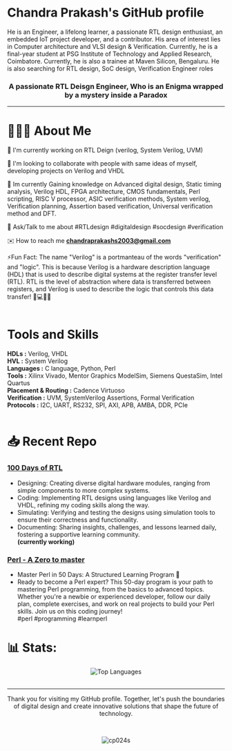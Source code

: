 <h1> Chandra Prakash's GitHub profile </h1>
He is an Engineer, a lifelong learner, a passionate RTL design enthusiast, an embedded IoT project developer, and a contributor. His area of interest lies in Computer architecture and VLSI design & Verification. Currently, he is a final-year student at PSG Institute of Technology and Applied Research, Coimbatore. Currently, he is also a trainee at Maven Silicon, Bengaluru. He is also searching for RTL design, SoC design, Verification Engineer roles
<br>

<h3 align="center">A passionate RTL Deisgn Engineer, Who is an Enigma wrapped by a mystery inside a Paradox</h3>

---

# 🤵🏻‍♂️ About Me
🔭 I'm currently working on RTL Deign (verilog, System Verilog, UVM)<br>

👬 I'm looking to collaborate with people with same ideas of myself, developing projects on Verilog and VHDL<br>

🌱 Im currently Gaining knowledge on Advanced digital design, Static timing analysis, Verilog HDL, FPGA architecture, CMOS fundamentals, Perl scripting, RISC V processor, ASIC verification methods, System verilog, Verification planning, Assertion based verification, Universal verification method and DFT. <br>

💭 Ask/Talk to me about #RTLdesign #digitaldesign #socdesign #verification <br>

✉️ How to reach me **chandraprakashs2003@gmail.com** <br>

⚡Fun Fact: The name "Verilog" is a portmanteau of the words "verification" and "logic". This is because Verilog is a hardware description language (HDL) that is used to describe digital systems at the register transfer level (RTL). RTL is the level of abstraction where data is transferred between registers, and Verilog is used to describe the logic that controls this data transfer!  🧮💻👩‍💼 
<br> <br>


# Tools and Skills

**HDLs :** Verilog, VHDL <br>
**HVL :** System Verilog <br>
**Languages :** C language, Python, Perl <br>
**Tools :** Xilinx Vivado, Mentor Graphics ModelSim, Siemens QuestaSim, Intel Quartus <br>
**Placement & Routing :** Cadence Virtuoso <br>
**Verification :** UVM, SystemVerilog Assertions, Formal Verification <br>
**Protocols :**  I2C, UART, RS232, SPI, AXI, APB, AMBA, DDR, PCIe
<br> <br>

# 📥 Recent Repo 
### [100 Days of RTL](https://github.com/cp024s/100-days-of-RTL)
- Designing: Creating diverse digital hardware modules, ranging from simple components to more complex systems. <br>
- Coding: Implementing RTL designs using languages like Verilog and VHDL, refining my coding skills along the way. <br>
- Simulating: Verifying and testing the designs using simulation tools to ensure their correctness and functionality. <br>
- Documenting: Sharing insights, challenges, and lessons learned daily, fostering a supportive learning community. <br>
  **(currently working)**

### [Perl - A Zero to master](https://github.com/cp024s/Perl-A-Zero-to-master)
- Master Perl in 50 Days: A Structured Learning Program 🚀
- Ready to become a Perl expert? This 50-day program is your path to mastering Perl programming, from the basics to advanced topics. Whether you're a newbie or experienced developer, follow our daily plan, complete exercises, and work on real projects to build your Perl skills. Join us on this coding journey! <br>
          #perl #programming #learnperl

# 📊 Stats:
<div align="center">
    <img src="https://github-readme-stats.vercel.app/api/top-langs/?username=cp024s&theme=dark&hide_border=false&include_all_commits=false&count_private=false&layout=compact" alt="Top Languages">
</div>
<br/>


---
<p align="center"> Thank you for visiting my GitHub profile. Together, let's push the boundaries of digital design and create innovative solutions that shape the future of technology. </p>
<br>
<p align="center"> <img src="https://komarev.com/ghpvc/?username=cp024s&label=You%20are%20Visitor%20Number&color=0e75b6&style=flat" alt="cp024s" /> </p>
